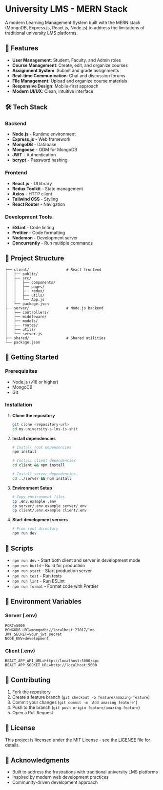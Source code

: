# University LMS - MERN Stack

A modern Learning Management System built with the MERN stack (MongoDB, Express.js, React.js, Node.js) to address the limitations of traditional university LMS platforms.

## 🚀 Features

- **User Management**: Student, Faculty, and Admin roles
- **Course Management**: Create, edit, and organize courses
- **Assignment System**: Submit and grade assignments
- **Real-time Communication**: Chat and discussion forums
- **File Management**: Upload and organize course materials
- **Responsive Design**: Mobile-first approach
- **Modern UI/UX**: Clean, intuitive interface

## 🛠️ Tech Stack

### Backend
- **Node.js** - Runtime environment
- **Express.js** - Web framework
- **MongoDB** - Database
- **Mongoose** - ODM for MongoDB
- **JWT** - Authentication
- **bcrypt** - Password hashing

### Frontend
- **React.js** - UI library
- **Redux Toolkit** - State management
- **Axios** - HTTP client
- **Tailwind CSS** - Styling
- **React Router** - Navigation

### Development Tools
- **ESLint** - Code linting
- **Prettier** - Code formatting
- **Nodemon** - Development server
- **Concurrently** - Run multiple commands

## 📁 Project Structure

```
├── client/                 # React frontend
│   ├── public/
│   ├── src/
│   │   ├── components/
│   │   ├── pages/
│   │   ├── redux/
│   │   ├── utils/
│   │   └── App.js
│   └── package.json
├── server/                 # Node.js backend
│   ├── controllers/
│   ├── middleware/
│   ├── models/
│   ├── routes/
│   ├── utils/
│   └── server.js
├── shared/                 # Shared utilities
└── package.json
```

## 🚀 Getting Started

### Prerequisites
- Node.js (v18 or higher)
- MongoDB
- Git

### Installation

1. **Clone the repository**
   ```bash
   git clone <repository-url>
   cd my-university-s-lms-is-shit
   ```

2. **Install dependencies**
   ```bash
   # Install root dependencies
   npm install
   
   # Install client dependencies
   cd client && npm install
   
   # Install server dependencies
   cd ../server && npm install
   ```

3. **Environment Setup**
   ```bash
   # Copy environment files
   cp .env.example .env
   cp server/.env.example server/.env
   cp client/.env.example client/.env
   ```

4. **Start development servers**
   ```bash
   # From root directory
   npm run dev
   ```

## 🔧 Scripts

- `npm run dev` - Start both client and server in development mode
- `npm run build` - Build for production
- `npm run start` - Start production server
- `npm run test` - Run tests
- `npm run lint` - Run ESLint
- `npm run format` - Format code with Prettier

## 📝 Environment Variables

### Server (.env)
```
PORT=5000
MONGODB_URI=mongodb://localhost:27017/lms
JWT_SECRET=your_jwt_secret
NODE_ENV=development
```

### Client (.env)
```
REACT_APP_API_URL=http://localhost:5000/api
REACT_APP_SOCKET_URL=http://localhost:5000
```

## 🤝 Contributing

1. Fork the repository
2. Create a feature branch (`git checkout -b feature/amazing-feature`)
3. Commit your changes (`git commit -m 'Add amazing feature'`)
4. Push to the branch (`git push origin feature/amazing-feature`)
5. Open a Pull Request

## 📄 License

This project is licensed under the MIT License - see the [LICENSE](LICENSE) file for details.

## 🙏 Acknowledgments

- Built to address the frustrations with traditional university LMS platforms
- Inspired by modern web development practices
- Community-driven development approach
